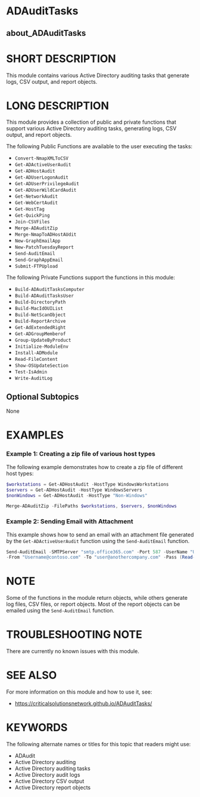 # ADAuditTasks

## about_ADAuditTasks

# SHORT DESCRIPTION
This module contains various Active Directory auditing tasks that generate logs, CSV output, and report objects.

# LONG DESCRIPTION
This module provides a collection of public and private functions that support various Active Directory auditing tasks, generating logs, CSV output, and report objects. 

The following Public Functions are available to the user executing the tasks:

- `Convert-NmapXMLToCSV`
- `Get-ADActiveUserAudit`
- `Get-ADHostAudit`
- `Get-ADUserLogonAudit`
- `Get-ADUserPrivilegeAudit`
- `Get-ADUserWildCardAudit`
- `Get-NetworkAudit`
- `Get-WebCertAudit`
- `Get-HostTag`
- `Get-QuickPing`
- `Join-CSVFiles`
- `Merge-ADAuditZip`
- `Merge-NmapToADHostAUdit`
- `New-GraphEmailApp`
- `New-PatchTuesdayReport`
- `Send-AuditEmail`
- `Send-GraphAppEmail`
- `Submit-FTPUpload`

The following Private Functions support the functions in this module:

- `Build-ADAuditTasksComputer`
- `Build-ADAuditTasksUser`
- `Build-DirectoryPath`
- `Build-MacIdOUIList`
- `Build-NetScanObject`
- `Build-ReportArchive`
- `Get-AdExtendedRight`
- `Get-ADGroupMemberof`
- `Group-UpdateByProduct`
- `Initialize-ModuleEnv`
- `Install-ADModule`
- `Read-FileContent`
- `Show-OSUpdateSection`
- `Test-IsAdmin`
- `Write-AuditLog`

## Optional Subtopics
None

# EXAMPLES
### Example 1: Creating a zip file of various host types

The following example demonstrates how to create a zip file of different host types:

```powershell
$workstations = Get-ADHostAudit -HostType WindowsWorkstations
$servers = Get-ADHostAudit -HostType WindowsServers
$nonWindows = Get-ADHostAudit -HostType "Non-Windows"

Merge-ADAuditZip -FilePaths $workstations, $servers, $nonWindows
```

### Example 2: Sending Email with Attachment

This example shows how to send an email with an attachment file generated by the `Get-ADActiveUserAudit` function using the `Send-AuditEmail` function.

```powershell
Send-AuditEmail -SMTPServer "smtp.office365.com" -Port 587 -UserName "Username@contoso.com" `
-From "Username@contoso.com" -To "user@anothercompany.com" -Pass (Read-Host -AsSecureString) -AttachmentFiles "$(Get-ADActiveUserAudit -Report)"
```

# NOTE
Some of the functions in the module return objects, while others generate log files, CSV files, or report objects. Most of the report objects can be emailed using the `Send-AuditEmail` function.

# TROUBLESHOOTING NOTE
There are currently no known issues with this module.

# SEE ALSO
For more information on this module and how to use it, see:
- https://criticalsolutionsnetwork.github.io/ADAuditTasks/

# KEYWORDS
The following alternate names or titles for this topic that readers might use:

- ADAudit
- Active Directory auditing
- Active Directory auditing tasks
- Active Directory audit logs
- Active Directory CSV output
- Active Directory report objects





